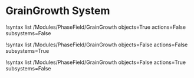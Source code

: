 <!-- MOOSE Documentation Stub: Remove this when content is added. -->


# GrainGrowth System

!syntax list /Modules/PhaseField/GrainGrowth objects=True actions=False subsystems=False

!syntax list /Modules/PhaseField/GrainGrowth objects=False actions=False subsystems=True

!syntax list /Modules/PhaseField/GrainGrowth objects=False actions=True subsystems=False

